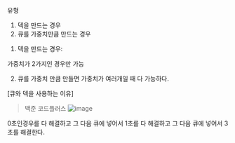 유형

1. 덱을 만드는 경우
2. 큐를 가중치만큼 만드는 경우

1) 덱을 만드는 경우:

가중치가 2가지인 경우만 가능

2) 큐를 가중치 만큼 만들면 가중치가 여러개일 때 다 가능하다.

[큐와 덱을 사용하는 이유]
>백준 코드플러스
![image](https://user-images.githubusercontent.com/108928206/178508026-01efb47c-3b37-4d89-b63a-1d6edc602404.png)


0초인경우를 다 해결하고 그 다음 큐에 넣어서 1초를 다 해결하고 그 다음 큐에 넣어서 3초를 해결한다.


